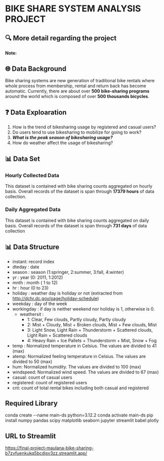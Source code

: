 # BIKE SHARE SYSTEM ANALYSIS PROJECT

## 🔍 More detail regarding the project
#### Note: 

## 🌐 Data Background
Bike sharing systems are new generation of traditional bike rentals where whole process from membership, rental and return 
back has become automatic. Currently, there are about over **500 bike-sharing programs** around the world which is composed of 
over **500 thousands bicycles**.

## ❓ Data Exploaration
1. How is the trend of bikesharing usage by registered and casual users?
2. Do users tend to use bikesharing to mobilize for going to work?
3. ***What is the peak season of bikesharing usage?***
4. How do weather affect the usage of bikesharing?

## 📊 Data Set
### Hourly Collected Data
This dataset is contained with bike sharing counts aggregated on hourly basis. Overall records of the dataset is span through **17379 hours** of data collection.
### Daily Aggregated Data
This dataset is contained with  bike sharing counts aggregated on daily basis. Overall records of the dataset is span through **731 days** of data collection

## 📊 Data Structure
- instant: record index
- dteday : date
- season : season (1:springer, 2:summer, 3:fall, 4:winter)
- yr : year (0: 2011, 1:2012)
- mnth : month ( 1 to 12)
- hr : hour (0 to 23)
- holiday : weather day is holiday or not (extracted from http://dchr.dc.gov/page/holiday-schedule)
- weekday : day of the week
- workingday : if day is neither weekend nor holiday is 1, otherwise is 0.
  + weathersit : 
	  - 1: Clear, Few clouds, Partly cloudy, Partly cloudy
	  - 2: Mist + Cloudy, Mist + Broken clouds, Mist + Few clouds, Mist
	  - 3: Light Snow, Light Rain + Thunderstorm + Scattered clouds, Light Rain + Scattered clouds
	  - 4: Heavy Rain + Ice Pallets + Thunderstorm + Mist, Snow + Fog
- temp : Normalized temperature in Celsius. The values are divided to 41 (max)
- atemp: Normalized feeling temperature in Celsius. The values are divided to 50 (max)
- hum: Normalized humidity. The values are divided to 100 (max)
- windspeed: Normalized wind speed. The values are divided to 67 (max)
- casual: count of casual users
- registered: count of registered users
- cnt: count of total rental bikes including both casual and registered

## Required Library
conda create --name main-ds python=3.12.2
conda activate main-ds
pip install numpy pandas scipy matplotlib seaborn jupyter streamlit babel plotly

## URL to Streamlit
https://final-project-maulana-bike-sharing-b7zvfuenkukq5bcdjsv3zz.streamlit.app/
